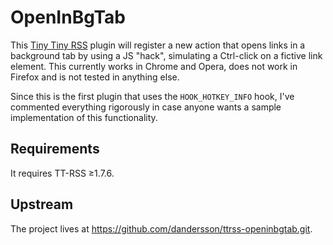 OpenInBgTab
===========
This [Tiny Tiny RSS](http://tt-rss.org/) plugin will register a new action that opens links in a background tab by using a JS "hack", simulating a Ctrl-click on a fictive link element. This currently works in Chrome and Opera, does not work in Firefox and is not tested in anything else.

Since this is the first plugin that uses the `HOOK_HOTKEY_INFO` hook, I've commented everything rigorously in case anyone wants a sample implementation of this functionality.

Requirements
------------
It requires TT-RSS ≥1.7.6.

Upstream
--------
The project lives at <https://github.com/dandersson/ttrss-openinbgtab.git>.
